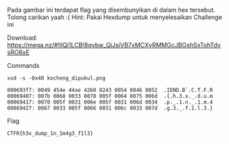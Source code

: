 Pada gambar ini terdapat flag yang disembunyikan di dalam hex tersebut. Tolong carikan yaah :(
Hint: Pakai Hexdump untuk menyelesaikan Challenge ini

Download: https://mega.nz/#!llQi1LCB!8qybw_QiJsiVB7xMCXyRMMGcJBGshSxTohTdvsRO8xE

Commands
```
xxd -s -0x40 kocheng_dipukul.png

000693f7: 0049 454e 44ae 4260 8243 0054 0046 0052  .IEND.B`.C.T.F.R
00069407: 007b 0068 0033 0078 005f 0064 0075 006d  .{.h.3.x._.d.u.m
00069417: 0070 005f 0031 006e 005f 0031 006d 0034  .p._.1.n._.1.m.4
00069427: 0067 0033 005f 0066 0031 006c 0033 007d  .g.3._.f.1.l.3.}
```

Flag

```
CTFR{h3x_dump_1n_1m4g3_f1l3}
```